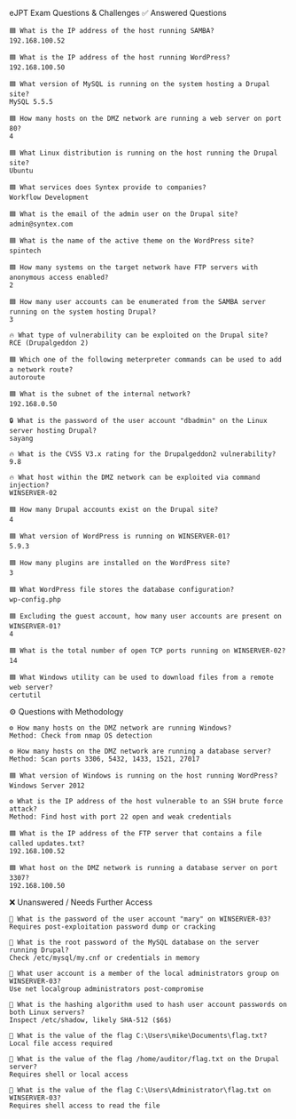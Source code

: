 eJPT Exam Questions & Challenges 
✅ Answered Questions

    🟦 What is the IP address of the host running SAMBA?
    192.168.100.52

    🟦 What is the IP address of the host running WordPress?
    192.168.100.50

    🟦 What version of MySQL is running on the system hosting a Drupal site?
    MySQL 5.5.5

    🟦 How many hosts on the DMZ network are running a web server on port 80?
    4

    🟦 What Linux distribution is running on the host running the Drupal site?
    Ubuntu

    🟦 What services does Syntex provide to companies?
    Workflow Development

    🟦 What is the email of the admin user on the Drupal site?
    admin@syntex.com

    🟦 What is the name of the active theme on the WordPress site?
    spintech

    🟦 How many systems on the target network have FTP servers with anonymous access enabled?
    2

    🟦 How many user accounts can be enumerated from the SAMBA server running on the system hosting Drupal?
    3

    🔥 What type of vulnerability can be exploited on the Drupal site?
    RCE (Drupalgeddon 2)

    🟦 Which one of the following meterpreter commands can be used to add a network route?
    autoroute

    🟦 What is the subnet of the internal network?
    192.168.0.50

    🔒 What is the password of the user account "dbadmin" on the Linux server hosting Drupal?
    sayang

    🔥 What is the CVSS V3.x rating for the Drupalgeddon2 vulnerability?
    9.8

    🔥 What host within the DMZ network can be exploited via command injection?
    WINSERVER-02

    🟦 How many Drupal accounts exist on the Drupal site?
    4

    🟦 What version of WordPress is running on WINSERVER-01?
    5.9.3

    🟦 How many plugins are installed on the WordPress site?
    3

    🟦 What WordPress file stores the database configuration?
    wp-config.php

    🟦 Excluding the guest account, how many user accounts are present on WINSERVER-01?
    4

    🟦 What is the total number of open TCP ports running on WINSERVER-02?
    14

    🟦 What Windows utility can be used to download files from a remote web server?
    certutil

⚙️ Questions with Methodology

    ⚙️ How many hosts on the DMZ network are running Windows?
    Method: Check from nmap OS detection

    ⚙️ How many hosts on the DMZ network are running a database server?
    Method: Scan ports 3306, 5432, 1433, 1521, 27017

    🟦 What version of Windows is running on the host running WordPress?
    Windows Server 2012

    ⚙️ What is the IP address of the host vulnerable to an SSH brute force attack?
    Method: Find host with port 22 open and weak credentials

    🟦 What is the IP address of the FTP server that contains a file called updates.txt?
    192.168.100.52

    🟦 What host on the DMZ network is running a database server on port 3307?
    192.168.100.50

❌ Unanswered / Needs Further Access

    🔴 What is the password of the user account "mary" on WINSERVER-03?
    Requires post-exploitation password dump or cracking

    🔴 What is the root password of the MySQL database on the server running Drupal?
    Check /etc/mysql/my.cnf or credentials in memory

    🔴 What user account is a member of the local administrators group on WINSERVER-03?
    Use net localgroup administrators post-compromise

    🔴 What is the hashing algorithm used to hash user account passwords on both Linux servers?
    Inspect /etc/shadow, likely SHA-512 ($6$)

    🔴 What is the value of the flag C:\Users\mike\Documents\flag.txt?
    Local file access required

    🔴 What is the value of the flag /home/auditor/flag.txt on the Drupal server?
    Requires shell or local access

    🔴 What is the value of the flag C:\Users\Administrator\flag.txt on WINSERVER-03?
    Requires shell access to read the file
